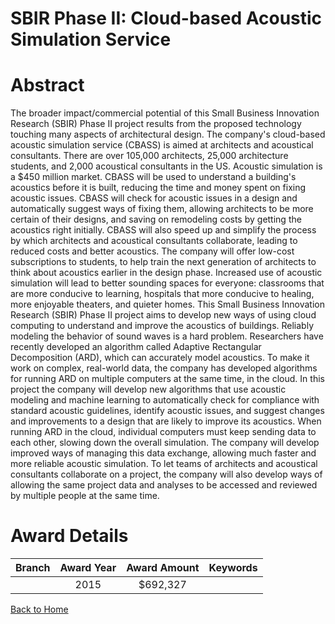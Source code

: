 
SBIR Phase II: Cloud-based Acoustic Simulation Service
======================================================

# Abstract


The broader impact/commercial potential of this Small Business Innovation Research (SBIR) Phase II project results from the proposed technology touching many aspects of architectural design. The company's cloud-based acoustic simulation service (CBASS) is aimed at architects and acoustical consultants. There are over 105,000 architects, 25,000 architecture students, and 2,000 acoustical consultants in the US. Acoustic simulation is a $450 million market. CBASS will be used to understand a building's acoustics before it is built, reducing the time and money spent on fixing acoustic issues. CBASS will check for acoustic issues in a design and automatically suggest ways of fixing them, allowing architects to be more certain of their designs, and saving on remodeling costs by getting the acoustics right initially. CBASS will also speed up and simplify the process by which architects and acoustical consultants collaborate, leading to reduced costs and better acoustics. The company will offer low-cost subscriptions to students, to help train the next generation of architects to think about acoustics earlier in the design phase. Increased use of acoustic simulation will lead to better sounding spaces for everyone: classrooms that are more conducive to learning, hospitals that more conducive to healing, more enjoyable theaters, and quieter homes. This Small Business Innovation Research (SBIR) Phase II project aims to develop new ways of using cloud computing to understand and improve the acoustics of buildings. Reliably modeling the behavior of sound waves is a hard problem. Researchers have recently developed an algorithm called Adaptive Rectangular Decomposition (ARD), which can accurately model acoustics. To make it work on complex, real-world data, the company has developed algorithms for running ARD on multiple computers at the same time, in the cloud. In this project the company will develop new algorithms that use acoustic modeling and machine learning to automatically check for compliance with standard acoustic guidelines, identify acoustic issues, and suggest changes and improvements to a design that are likely to improve its acoustics. When running ARD in the cloud, individual computers must keep sending data to each other, slowing down the overall simulation. The company will develop improved ways of managing this data exchange, allowing much faster and more reliable acoustic simulation. To let teams of architects and acoustical consultants collaborate on a project, the company will also develop ways of allowing the same project data and analyses to be accessed and reviewed by multiple people at the same time.  

# Award Details

|Branch|Award Year|Award Amount|Keywords|
| :---: | :---: | :---: | :---: |
||2015|$692,327||
  
  


[Back to Home](https://github.com/chrischow/dod_sbir_awards/JT/#182)